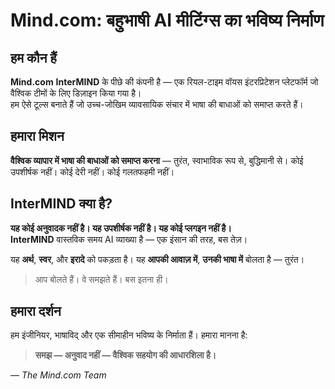 # Mind.com: बहुभाषी AI मीटिंग्स का भविष्य निर्माण

## हम कौन हैं

**Mind.com** **InterMIND** के पीछे की कंपनी है — एक रियल-टाइम वॉयस इंटरप्रिटेशन प्लेटफॉर्म जो वैश्विक टीमों के लिए डिज़ाइन किया गया है।  
हम ऐसे टूल्स बनाते हैं जो उच्च-जोखिम व्यावसायिक संचार में भाषा की बाधाओं को समाप्त करते हैं।

## हमारा मिशन

**वैश्विक व्यापार में भाषा की बाधाओं को समाप्त करना** — तुरंत, स्वाभाविक रूप से, बुद्धिमानी से।
कोई उपशीर्षक नहीं। कोई देरी नहीं। कोई गलतफहमी नहीं।

## InterMIND क्या है?

**यह कोई अनुवादक नहीं है। यह उपशीर्षक नहीं है। यह कोई प्लगइन नहीं है।**  
**InterMIND** वास्तविक समय AI व्याख्या है — एक इंसान की तरह, बस तेज़।

यह **अर्थ**, **स्वर**, और **इरादे** को पकड़ता है।
यह **आपकी आवाज़ में**, **उनकी भाषा में** बोलता है — तुरंत।

> आप बोलते हैं। वे समझते हैं। बस इतना ही।

## हमारा दर्शन

हम इंजीनियर, भाषाविद् और एक सीमाहीन भविष्य के निर्माता हैं।
हमारा मानना है:

> **समझ — अनुवाद नहीं — वैश्विक सहयोग की आधारशिला है।**

— _The Mind.com Team_